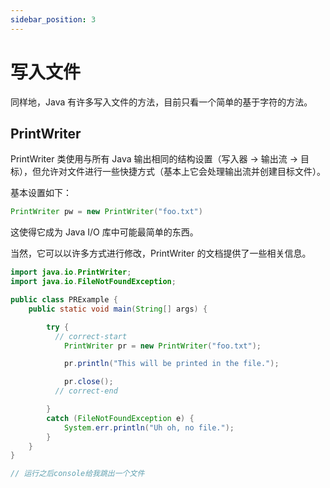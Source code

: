 ```yaml
---
sidebar_position: 3
---
```


# 写入文件

同样地，Java 有许多写入文件的方法，目前只看一个简单的基于字符的方法。

## PrintWriter

PrintWriter 类使用与所有 Java 输出相同的结构设置（写入器 -> 输出流 -> 目标），但允许对文件进行一些快捷方式（基本上它会处理输出流并创建目标文件）。

基本设置如下：

```java
PrintWriter pw = new PrintWriter("foo.txt")
```

这使得它成为 Java I/O 库中可能最简单的东西。

当然，它可以以许多方式进行修改，PrintWriter 的文档提供了一些相关信息。

```java
import java.io.PrintWriter;
import java.io.FileNotFoundException;

public class PRExample {
    public static void main(String[] args) {

        try {
          // correct-start
            PrintWriter pr = new PrintWriter("foo.txt");

            pr.println("This will be printed in the file.");

            pr.close();
          // correct-end

        }
        catch (FileNotFoundException e) {
            System.err.println("Uh oh, no file.");
        }
    }
}

// 运行之后console给我跳出一个文件
```
